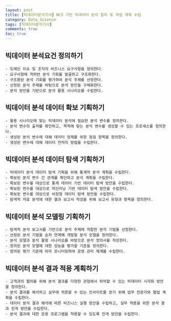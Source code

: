```yaml
---
layout: post
title: [빅데이터분석기사] NCS 기반 빅데이터 분석 절차 및 작업 계획 수립
category: Data_Science
tags: [빅데이터분석기사]
comments: true
toc: true
---
```

## 빅데이터 분석요건 정의하기
    - 도메인 이슈 및 조직의 비즈니스 요구사항을 정의한다.
    - 요구사항에 적하반 분석 기회를 발굴하고 구조화한다.
    - 구조환된 분석 기회를 평가하여 분석 주제를 선정한다.
    - 선정된 분석 주제를 바탕으로 분석 방안을 구체화한다.
    - 분석 방안을 기반으로 분석 활용 시나리오를 수립한다.

## 빅데이터 분석 데이터 확보 기획하기
 
    - 활용 시나리오에 맞는 빅데이터 분석에 필요한 분석 변수를 정의한다.
    - 분석 변수의 출처를 확인하고, 목적에 맞는 분석 변수를 생성할 수 있는 프로세스를 정의한다.
    - 생성된 분석 변수에 대해 데이터 정제를 위한 점검 항목을 정의한다.
    - 생성된 변수에 대해 데이터 전처리 방법을 수립한다.

## 빅데이터 분석 데이터 탐색 기획하기

    - 빅데이터 분석 데이터 탐색 기획을 위해 통계적 분석 계획을 수립한다.
    - 확보된 분석 변수 간 관계를 확인하고 분석 계획을 수립한다.
    - 확보된 변수를 대상으로 통계 데이터 기반 데이터 탐색 방안을 수립한다.
    - 확보된 변수를 대상으로 머신러닝 기반 데이터 탐색 방안을 수립한다.
    - 확보된 변수를 대상으로 비정형 데이터 탐색 방안을 수립한다.
    - 탐색적 자료 분석에 대한 결과 보고서 작성을 위해 보고서 유형과 항목을 정의한다.

## 빅데이터 분석 모델링 기획하기

    - 탐색적 분석 보고서를 기반으로 분석 주제에 적합한 분석 기법을 선정한다.
    - 선정된 분석 기법을 순차 연계해 개발할 분석 모델을 정의한다.
    - 분석 모델과 분석 활용 시나리오를 바탕으로 분석 정의서를 작성한다.
    - 정의된 분석 모델에 대한 성능을 평가할 기준을 정의한다.
    - 정의된 평가 기준에 따라 모니터링하여 운영 관리 체계를 수립한다.

## 빅데이터 분석 결과 적용 계획하기

    - 고객과의 협의를 위해 분석 결과를 다양한 관점에서 파악할 수 있는 빅데이터 시각화 방안을 정의한다.
    - 분석 결과를 해석하고 실무에 적용할 수 있는 인사이트를 얻기 위해 업무 전문가와 협업 계획을 수립한다.
    - 데이터 분석 결과 해석에 따른 비즈니스 실행 방안을 수립하고, 실무 적용을 위한 분석 결과 전개 방안을 수립한다.
    - 분석 결과에 대한 응용 프로그램을 적용할 수 있도록 전개 방안을 수립한다.





